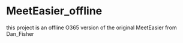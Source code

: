 # MeetEasier_offline
this project is an offline O365 version of the original MeetEasier from Dan_Fisher
